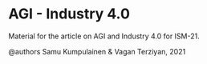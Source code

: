 # AGI - Industry 4.0
Material for the article on AGI and Industry 4.0 for ISM-21.

@authors Samu Kumpulainen & Vagan Terziyan, 2021
